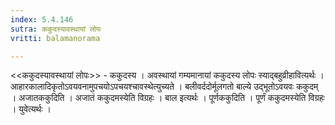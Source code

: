 ```yaml
---
index: 5.4.146
sutra: ककुदस्यावस्थायां लोपः
vritti: balamanorama

---
```

<<ककुदस्यावस्थायां लोपः>> - ककुदस्य । अवस्थायां गम्यमानायां ककुदस्य लोपः स्याद्बहुव्रीहावित्यर्थः । आहारकालादिकृतोऽवयवनामुपचयोऽपचयश्चावस्थेत्युच्यते । बलीवर्ददोर्मूलगतो बाल्ये उद्भूतोऽवयवः ककुदम् । अजातककुदिति । अजातं ककुदमस्येति विग्रहः । बाल इत्यर्थः । पूर्णककुदिति । पूर्णं ककुदमस्येति विग्रहः । युवेत्यर्थः । 